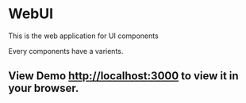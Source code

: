 # WebUI

This is the web application for UI components

Every components have a varients.

## View Demo [http://localhost:3000](http://localhost:3000) to view it in your browser.

